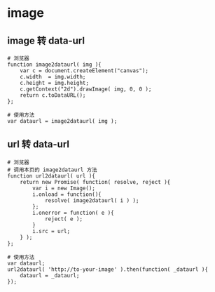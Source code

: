 # image

## image 转 data-url

    # 浏览器
    function image2dataurl( img ){
        var c = document.createElement("canvas");
        c.width  = img.width;
        c.height = img.height;
        c.getContext("2d").drawImage( img, 0, 0 );
        return c.toDataURL();
    };

    # 使用方法
    var dataurl = image2dataurl( img );

## url 转 data-url

    # 浏览器
    # 调用本页的 image2dataurl 方法
    function url2dataurl( url ){
        return new Promise( function( resolve, reject ){
            var i = new Image();
            i.onload = function(){
                resolve( image2dataurl( i ) );
            };
            i.onerror = function( e ){
                reject( e );
            }
            i.src = url;
        } );
    };

    # 使用方法
    var dataurl;
    url2dataurl( 'http://to-your-image' ).then(function( _dataurl ){
        dataurl = _dataurl;
    });
